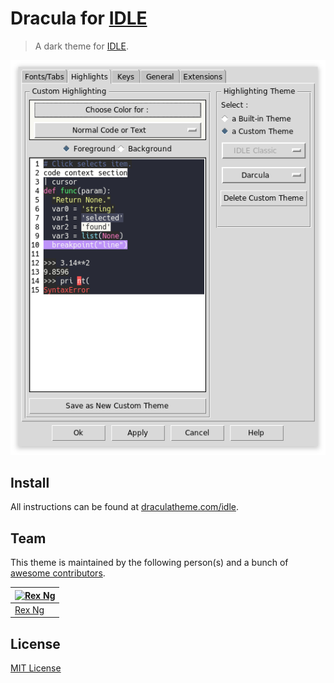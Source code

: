 # Dracula for [IDLE](https://docs.python.org/3/library/idle.html)

> A dark theme for [IDLE](https://docs.python.org/3/library/idle.html).

![Screenshot](./screenshot.png)

## Install

All instructions can be found at [draculatheme.com/idle](https://draculatheme.com/idle).

## Team

This theme is maintained by the following person(s) and a bunch of [awesome contributors](https://github.com/dracula/idle/graphs/contributors).

| [![Rex Ng](https://avatars1.githubusercontent.com/u/45168541?s=88&u=1d09ba799e6a8af5d1d172ea6ad916403542bdf9&v=4)](https://github.com/timescam) |
| ----------------------------------------------------------------------------------------------------------------------------------------------- |
| [Rex Ng](https://github.com/timescam)                                                                                                           |

## License

[MIT License](./LICENSE)

